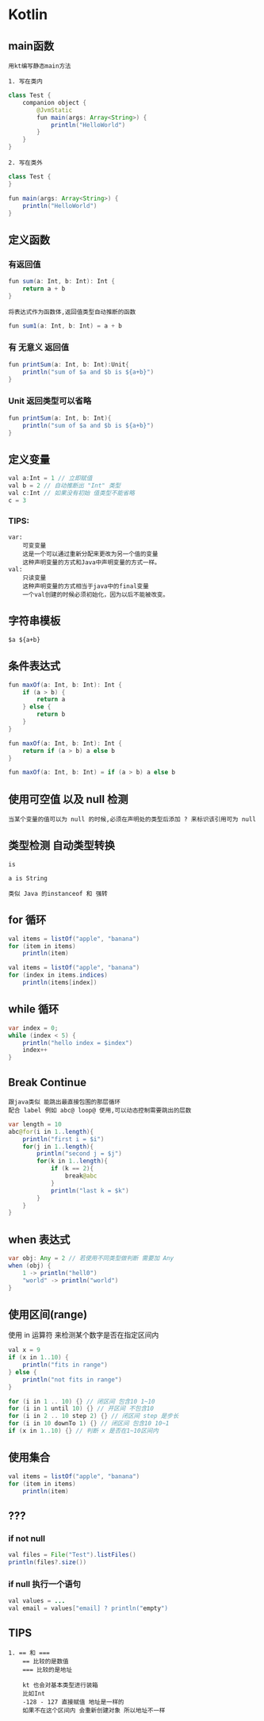 # Kotlin

## main函数

    用kt编写静态main方法

    1. 写在类内

``` java
class Test {
    companion object {
        @JvmStatic
        fun main(args: Array<String>) {
            println("HelloWorld")
        }
    }
}
```

    2. 写在类外

``` java
class Test {
}

fun main(args: Array<String>) {
    println("HelloWorld")
}
```

## 定义函数

### 有返回值

``` java
fun sum(a: Int, b: Int): Int {
    return a + b
}
```

    将表达式作为函数体,返回值类型自动推断的函数

``` java
fun sum1(a: Int, b: Int) = a + b
```

### 有 无意义 返回值

``` java
fun printSum(a: Int, b: Int):Unit{
    println("sum of $a and $b is ${a+b}")
}
```

### Unit 返回类型可以省略

``` java
fun printSum(a: Int, b: Int){
    println("sum of $a and $b is ${a+b}")
}
```

## 定义变量

``` java
val a:Int = 1 // 立即赋值
val b = 2 // 自动推断出 "Int" 类型
val c:Int // 如果没有初始 值类型不能省略
c = 3
```

### TIPS:

    var:
        可变变量
        这是一个可以通过重新分配来更改为另一个值的变量
        这种声明变量的方式和Java中声明变量的方式一样。
    val:
        只读变量
        这种声明变量的方式相当于java中的final变量
        一个val创建的时候必须初始化，因为以后不能被改变。

## 字符串模板

    $a ${a+b}

## 条件表达式

``` java
fun maxOf(a: Int, b: Int): Int {
    if (a > b) {
        return a
    } else {
        return b
    }
}

fun maxOf(a: Int, b: Int): Int {
    return if (a > b) a else b
}

fun maxOf(a: Int, b: Int) = if (a > b) a else b
```

## 使用可空值  以及 null 检测

    当某个变量的值可以为 null 的时候,必须在声明处的类型后添加 ? 来标识该引用可为 null

## 类型检测 自动类型转换

    is 

    a is String 

    类似 Java 的instanceof 和 强转

## for 循环

``` java
val items = listOf("apple", "banana")
for (item in items)
    println(item)

val items = listOf("apple", "banana")
for (index in items.indices)
    println(items[index])
```

## while 循环

``` java
var index = 0;
while (index < 5) {
    println("hello index = $index")
    index++
}
```

## Break Continue 
    跟java类似 能跳出最直接包围的那层循环
    配合 label 例如 abc@ loop@ 使用,可以动态控制需要跳出的层数

```java
var length = 10
abc@for(i in 1..length){
    println("first i = $i")
    for(j in 1..length){
        println("second j = $j")
        for(k in 1..length){
            if (k == 2){
                break@abc
            }
            println("last k = $k")
        }
    }
}
```

## when 表达式

``` java
var obj: Any = 2 // 若使用不同类型做判断 需要加 Any
when (obj) {
    1 -> println("hell0")
    "world" -> println("world")
}
```

## 使用区间(range)

使用 in 运算符 来检测某个数字是否在指定区间内

``` java
val x = 9
if (x in 1..10) {
    println("fits in range")
} else {
    println("not fits in range")
}
```

``` java
for (i in 1 .. 10) {} // 闭区间 包含10 1~10
for (i in 1 until 10) {} // 开区间 不包含10
for (i in 2 .. 10 step 2) {} // 闭区间 step 是步长
for (i in 10 downTo 1) {} // 闭区间 包含10 10~1
if (x in 1..10) {} // 判断 x 是否在1~10区间内
```

## 使用集合

``` java
val items = listOf("apple", "banana")
for (item in items)
    println(item)
```

## ???

### if not null

``` java
val files = File("Test").listFiles()
println(files?.size())
```

### if null 执行一个语句

``` java
val values = ...
val email = values["email] ? println("empty")
```

## TIPS

    1. == 和 ===
        == 比较的是数值
        === 比较的是地址

        kt 也会对基本类型进行装箱
        比如Int
        -128 - 127 直接赋值 地址是一样的
        如果不在这个区间内 会重新创建对象 所以地址不一样